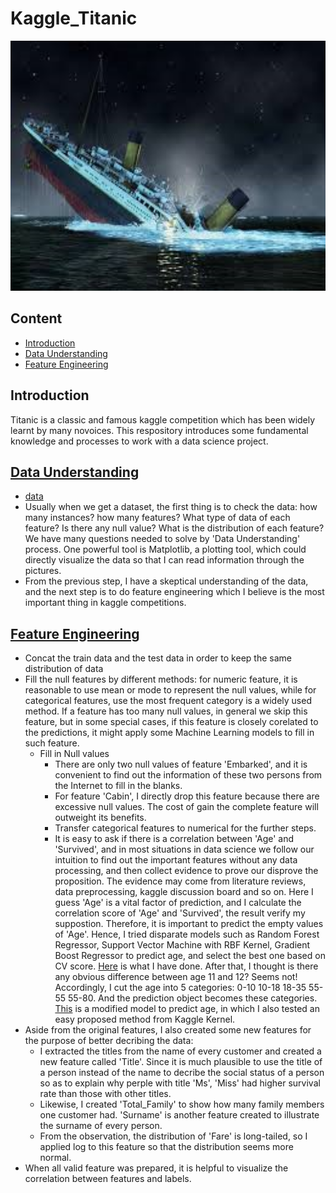 # Kaggle_Titanic
<div align=center><img width='1000', height='400' src='/Titanic.png' /></div>

## Content
   - [Introduction](#introduction)
   - [Data Understanding](#data-understanding)
   - [Feature Engineering](#feature-engineering)

## Introduction 
Titanic is a classic and famous kaggle competition which has been widely learnt by many novoices. This respository introduces some fundamental knowledge and processes to work with a data science project.  

## [Data Understanding](/Data_Summary.ipynb)
   - [data](/titanic_data/)
   - Usually when we get a dataset, the first thing is to check the data: how many instances? how many features? What type of data of each feature? Is there any null value? What is the distribution of each feature? We have many questions needed to solve by 'Data Understanding' process. One powerful tool is Matplotlib, a plotting tool, which could directly visualize the data so that I can read information through the pictures. 
   - From the previous step, I have a skeptical understanding of the data, and the next step is to do feature engineering which I believe is the most important thing in kaggle competitions. 

## [Feature Engineering](Feature_Operation.ipynb)
  - Concat the train data and the test data in order to keep the same distribution of data
  - Fill the null features by different methods: for numeric feature, it is reasonable to use mean or mode to represent the null values, while for categorical features, use the most frequent category is a widely used method. If a feature has too many null values, in general we skip this feature, but in some special cases, if this feature is closely corelated to the predictions, it might apply some Machine Learning models to fill in such feature. 
    - Fill in Null values 
      - There are only two null values of feature 'Embarked', and it is convenient to find out the information of these two persons from the Internet to fill in the blanks.    
      - For feature 'Cabin', I directly drop this feature because there are excessive null values. The cost of gain the complete feature will outweight its benefits.
      - Transfer categorical features to numerical for the further steps.
      - It is easy to ask if there is a correlation between 'Age' and 'Survived', and in most situations in data science we follow our intuition to find out the important features without any data processing, and then collect evidence to prove our disprove the proposition. The evidence may come from literature reviews, data preprocessing, kaggle discussion board and so on. Here I guess 'Age' is a vital factor of prediction, and I calculate the correlation score of 'Age' and 'Survived', the result verify my suppostion. Therefore, it is important to predict the empty values of 'Age'. Hence, I tried disparate models such as Random Forest Regressor, Support Vector Machine with RBF Kernel, Gradient Boost Regressor to predict age, and select the best one based on CV score. [Here](/age_prediction.ipynb) is what I have done. After that, I thought is there any obvious difference between age 11 and 12? Seems not! Accordingly, I cut the age into 5 categories: 0-10 10-18 18-35 55-55 55-80. And the prediction object becomes these categories. [This](/Age_prediction.ipynb) is a modified model to predict age, in which I also tested an easy proposed method from Kaggle Kernel.
  - Aside from the original features, I also created some new features for the purpose of better decribing the data: 
    - I extracted the titles from the name of every customer and created a new feature called 'Title'. Since it is much plausible to use the title of a person instead of the name to decribe the social status of a person so as to explain why perple with title 'Ms', 'Miss' had higher survival rate than those with other titles. 
    - Likewise, I created 'Total_Family' to show how many family members one customer had. 'Surname' is another feature created to illustrate the surname of every person. 
    - From the observation, the distribution of 'Fare' is long-tailed, so I applied log to this feature so that the distribution seems more normal.
  - When all valid feature was prepared, it is helpful to visualize the correlation between features and labels. 
## 
